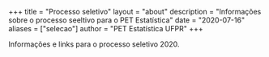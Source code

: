 +++
title = "Processo seletivo"
layout = "about"
description = "Informações sobre o processo seeltivo para o PET Estatística"
date = "2020-07-16"
aliases = ["selecao"]
author = "PET Estatística UFPR"
+++

Informações e links para o processo seletivo 2020.
